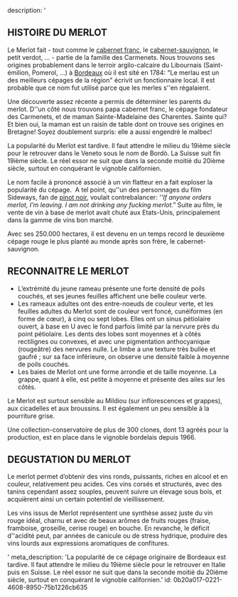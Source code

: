 description: '<h2 class="text-base md:text-lg">HISTOIRE DU MERLOT</h2><p>Le Merlot fait - tout comme le <a href="/fr/grape/cabernet-franc">cabernet franc</a>, le <a href="/fr/grape/cabernet-sauvignon">cabernet-sauvignon</a>, le petit verdot, ... - partie de la famille des Carmenets. Nous trouvons ses origines probablement dans le terroir argilo-calcaire du Libournais (Saint-émilion, Pomerol, ...) à <a href="/fr/region/bordeaux">Bordeaux</a> où il est sité en 1784: "Le merlau est un des meilleurs cépages de la région" écrivit un fonctionnaire local. Il est probable que ce nom fut utilisé parce que les merles s''en régalaient.&nbsp;</p><p>Une découverte assez récente a permis de déterminer les parents du merlot. D''un côté nous trouvons papa cabernet franc, le cépage fondateur des Carmenets, et de maman Sainte-Madelaine des Charentes. Sainte qui? Et bien oui, la maman est un raisin de table dont on trouve ses origines en Bretagne! Soyez doublement surpris: elle a aussi engendré le malbec!</p><p>La popularité du Merlot est tardive. Il faut attendre le milieu du 19ième siècle pour le retrouver dans le Veneto sous le nom de Bordò. La Suisse suit fin 19ième siècle. Le réel essor ne suit que dans la seconde moitié du 20ième siècle, surtout en conquérant le vignoble californien. </p><p>Le nom facile à prononcé associé à un vin flatteur en a fait exploser la popularité du cépage.&nbsp; A tel point, qu''un des personnages du film Sideways, fan de <a href="/fr/grape/pinot-noir">pinot noir</a>, voulait contrebalancer: <em>''If anyone orders merlot, I’m leaving. I am not drinking any fucking merlot."</em> Suite au film, le vente de vin à base de merlot avait chuté aux Etats-Unis, principalement dans la gamme de vins bon marché.</p><p>Avec ses 250.000 hectares, il est devenu en un temps record le deuxième cépage rouge le plus planté au monde après son frère, le cabernet-sauvignon.</p><h2 class="text-base md:text-lg">RECONNAITRE LE MERLOT</h2><ul><li>L’extrémité du jeune rameau présente une forte densité de poils couchés, et ses jeunes feuilles affichent une belle couleur verte. </li><li>Les rameaux adultes ont des entre-noeuds de couleur verte, et les feuilles adultes du Merlot sont de couleur vert foncé, cunéiformes (en forme de cœur), à cinq ou sept lobes. Elles ont un sinus pétiolaire ouvert, à base en U avec le fond parfois limité par la nervure près du point pétiolaire. Les dents des lobes sont moyennes et à côtés rectilignes ou convexes, et avec une pigmentation anthocyanique (rougeâtre) des nervures nulle. Le limbe a une texture très bullée et gaufré&nbsp;; sur sa face inférieure, on observe une densité faible à moyenne de poils couchés.</li><li>Les baies de Merlot ont une forme arrondie et de taille moyenne. La grappe, quant à elle, est petite à moyenne et présente des ailes sur les côtés. </li></ul><p>Le Merlot est surtout sensible au Mildiou (sur inflorescences et grappes), aux cicadelles et aux broussins. Il est également un peu sensible à la pourriture grise.</p><p>Une collection-conservatoire de plus de 300 clones, dont 13 agréés pour la production, est en place dans le vignoble bordelais depuis 1966.</p><h2 class="text-base md:text-lg">DEGUSTATION DU MERLOT</h2><p>Le merlot permet d’obtenir des vins ronds, puissants, riches en alcool et en couleur, relativement peu acides. Ces vins corsés et structurés, avec des tanins cependant assez souples, peuvent suivre un élevage sous bois, et acquièrent ainsi un certain potentiel de vieillissement. </p><p>Les vins issus de Merlot représentent une synthèse assez juste du vin rouge idéal, charnu et avec de beaux arômes de fruits rouges (fraise, framboise, groseille, cerise rouge) en bouche. En revanche, le déficit d''acidité peut, par années de canicule ou de stress hydrique, produire des vins lourds aux expressions aromatiques de confitures.</p>'
meta_description: 'La popularité de ce cépage originaire de Bordeaux est tardive. Il faut attendre le milieu du 19ième siècle pour le retrouver en Italie puis en Suisse. Le réel essor ne suit que dans la seconde moitié du 20ième siècle, surtout en conquérant le vignoble californien.'
id: 0b20a017-0221-4608-8950-75b1226cb635
